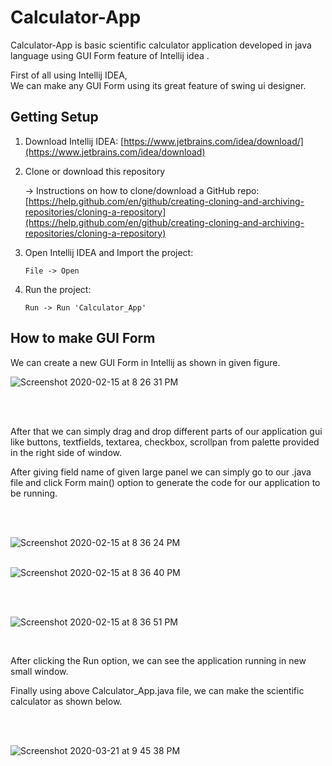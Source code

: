# Calculator-App
Calculator-App is basic scientific calculator application developed in java language using GUI Form feature of Intellij idea .

First of all using Intellij IDEA, <br />
We can make any GUI Form using its great feature of swing ui designer.

## Getting Setup

1. Download Intellij IDEA: [https://www.jetbrains.com/idea/download/](https://www.jetbrains.com/idea/download)

2. Clone or download this repository
         
   -> Instructions on how to clone/download a GitHub repo: [https://help.github.com/en/github/creating-cloning-and-archiving-repositories/cloning-a-repository](https://help.github.com/en/github/creating-cloning-and-archiving-repositories/cloning-a-repository)

3. Open Intellij IDEA and Import the project:
    
       File -> Open

4. Run the project:
    
       Run -> Run 'Calculator_App'

## How to make GUI Form

We can create a new GUI Form in Intellij as shown in given figure.


![Screenshot 2020-02-15 at 8 26 31 PM](https://user-images.githubusercontent.com/35401920/74590142-b942be00-5031-11ea-863a-639d893c054c.png)

<br />
<br />


After that we can simply drag and drop different parts of our application gui like buttons, textfields, textarea, checkbox, scrollpan from palette provided in the right side of window.

After giving field name of given large panel we can simply go to our .java file and click Form main() option to generate the code for our application to be running.

<br />
<br />


![Screenshot 2020-02-15 at 8 36 24 PM](https://user-images.githubusercontent.com/35401920/74590262-f196cc00-5032-11ea-8d07-f37127524f68.png)
<br />
<br />

![Screenshot 2020-02-15 at 8 36 40 PM](https://user-images.githubusercontent.com/35401920/74590263-f2c7f900-5032-11ea-91fc-fad940762f05.png)

<br />
<br />

![Screenshot 2020-02-15 at 8 36 51 PM](https://user-images.githubusercontent.com/35401920/74590264-f3f92600-5032-11ea-96a4-38f19ec6bbde.png)

<br />


After clicking the Run option, we can see the application running in new small window.

Finally using above Calculator_App.java file, we can make the scientific calculator as shown below.

<br />
<br />

![Screenshot 2020-03-21 at 9 45 38 PM](https://user-images.githubusercontent.com/35401920/77230878-82763f80-6bbd-11ea-90fa-54a7e4aa9003.png)
